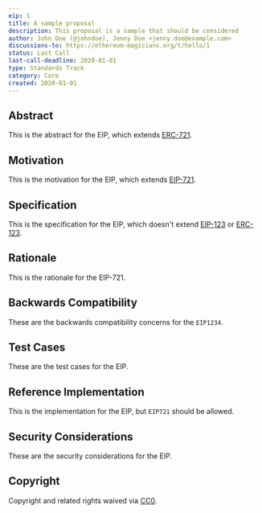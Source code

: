 ```yaml
---
eip: 1
title: A sample proposal
description: This proposal is a sample that should be considered
author: John Doe (@johndoe), Jenny Doe <jenny.doe@example.com>
discussions-to: https://ethereum-magicians.org/t/hello/1
status: Last Call
last-call-deadline: 2020-01-01
type: Standards Track
category: Core
created: 2020-01-01
---
```


## Abstract
This is the abstract for the EIP, which extends [ERC-721](./eip-721.md).

## Motivation
This is the motivation for the EIP, which extends [EIP-721](./eip-721.md).

## Specification
This is the specification for the EIP, which doesn't extend [EIP-123](./eip-123.md) or [ERC-123](./eip-123.md).

## Rationale
This is the rationale for the EIP-721.

## Backwards Compatibility
These are the backwards compatibility concerns for the `EIP1234`.

## Test Cases
These are the test cases for the EIP.

## Reference Implementation
This is the implementation for the EIP, but `EIP721` should be allowed.

## Security Considerations
These are the security considerations for the EIP.

## Copyright
Copyright and related rights waived via [CC0](../LICENSE.md).
